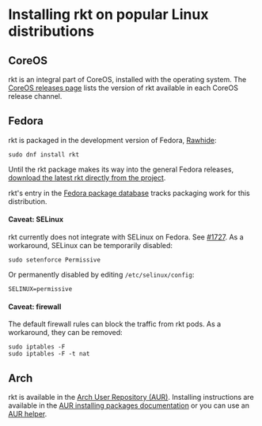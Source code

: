 # Installing rkt on popular Linux distributions

## CoreOS

rkt is an integral part of CoreOS, installed with the operating system.
The [CoreOS releases page](https://coreos.com/releases/) lists the version of rkt available in each CoreOS release channel.

## Fedora

rkt is packaged in the development version of Fedora, [Rawhide](https://fedoraproject.org/wiki/Releases/Rawhide):
```
sudo dnf install rkt
```

Until the rkt package makes its way into the general Fedora releases, [download the latest rkt directly from the project](https://github.com/coreos/rkt/releases).

rkt's entry in the [Fedora package database](https://admin.fedoraproject.org/pkgdb/package/rpms/rkt/) tracks packaging work for this distribution.

#### Caveat: SELinux

rkt currently does not integrate with SELinux on Fedora.
See [#1727](https://github.com/coreos/rkt/issues/1727).
As a workaround, SELinux can be temporarily disabled:
```
sudo setenforce Permissive
```
Or permanently disabled by editing `/etc/selinux/config`:
```
SELINUX=permissive
```

#### Caveat: firewall

The default firewall rules can block the traffic from rkt pods.
As a workaround, they can be removed:
```
sudo iptables -F
sudo iptables -F -t nat
```

## Arch

rkt is available in the [Arch User Repository (AUR)](https://aur.archlinux.org/packages/rkt).
Installing instructions are available in the [AUR installing packages documentation](https://wiki.archlinux.org/index.php/Arch_User_Repository#Installing_packages) or you can use an [AUR helper](https://wiki.archlinux.org/index.php/AUR_helpers).
